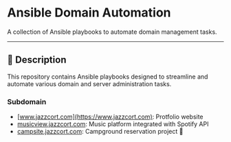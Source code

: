 # Ansible Domain Automation

A collection of Ansible playbooks to automate domain management tasks.

-----

## 📖 Description

This repository contains Ansible playbooks designed to streamline and automate various domain and server administration tasks.

### Subdomain
- [www.jazzcort.com](https://www.jazzcort.com): Protfolio website
- [musicview.jazzcort.com](https://musicview.jazzcort.com): Music platform integrated with Spotify API
- [campsite.jazzcort.com](https://campsite.jazzcort.com): Campground reservation project 🚧



